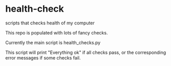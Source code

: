 # health-check
scripts that checks health of my computer

This repo is populated with lots of fancy checks.

Currently the main script is health_checks.py

This script will print "Everything ok" if all checks pass, 
or the corresponding error messages if some checks fail.